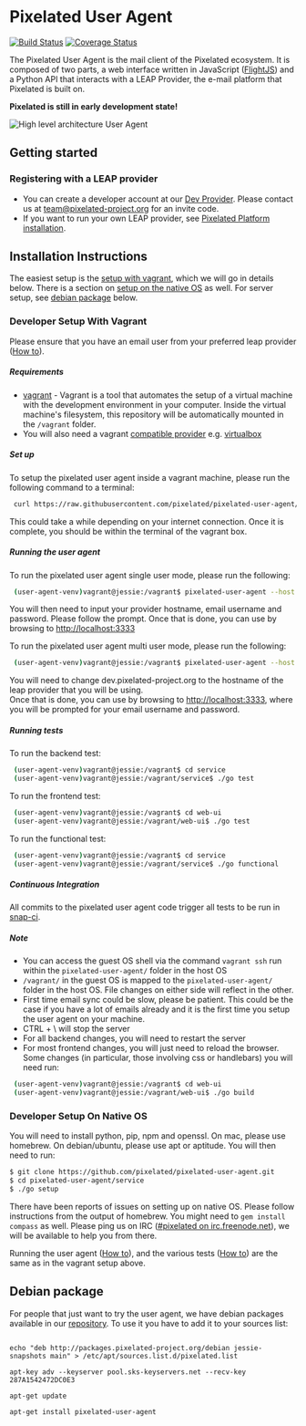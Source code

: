 Pixelated User Agent
====================

[![Build Status](https://snap-ci.com/pixelated/pixelated-user-agent/branch/master/build_image)](https://snap-ci.com/pixelated/pixelated-user-agent/branch/master) [
![Coverage Status](https://coveralls.io/repos/pixelated/pixelated-user-agent/badge.svg?branch=master)](https://coveralls.io/r/pixelated/pixelated-user-agent?branch=master)

The Pixelated User Agent is the mail client of the Pixelated ecosystem. It is composed of two parts, a web interface written in JavaScript ([FlightJS](https://flightjs.github.io/)) and a Python API that interacts with a LEAP Provider, the e-mail platform that Pixelated is built on.

**Pixelated is still in early development state!**

![High level architecture User Agent](https://pixelated-project.org/assets/images/pixelated-user-agent.png)



## Getting started

### Registering with a LEAP provider
  * You can create a developer account at our [Dev Provider](https://dev.pixelated-project.org/). Please contact us at team@pixelated-project.org for an invite code.
  * If you want to run your own LEAP provider, see [Pixelated Platform installation](https://github.com/pixelated/puppet-pixelated).

## Installation Instructions
The easiest setup is the [setup with vagrant](#developer-setup-with-vagrant), which we will go in details below. There is a section on [setup on the native OS](#developer-setup-on-native-os) as well.
For server setup, see [debian package](#debian-package) below.


### Developer Setup With Vagrant
Please ensure that you have an email user from your preferred leap provider ([How to](#registering-with-a-leap-provider)).

##### Requirements
  * [vagrant](https://www.vagrantup.com/downloads.html) - Vagrant is a tool that automates the setup of a virtual machine with the development environment in your computer. Inside the virtual machine's filesystem, this repository will be automatically mounted in the `/vagrant` folder.
  * You will also need a vagrant [compatible provider](https://www.vagrantup.com/docs/providers/) e.g. [virtualbox](https://www.virtualbox.org/wiki/Downloads)  
  
##### Set up
To setup the pixelated user agent inside a vagrant machine, please run the following command to a terminal:

```bash
 curl https://raw.githubusercontent.com/pixelated/pixelated-user-agent/master/vagrant_setup.sh | sh
```

This could take a while depending on your internet connection.
Once it is complete, you should be within the terminal of the vagrant box.

##### Running the user agent
To run the pixelated user agent single user mode, please run the following:

```bash
 (user-agent-venv)vagrant@jessie:/vagrant$ pixelated-user-agent --host 0.0.0.0
```
You will then need to input your provider hostname, email username and password. Please follow the prompt.
Once that is done, you can use by browsing to [http://localhost:3333](http://localhost:3333)
 
To run the pixelated user agent multi user mode, please run the following:
```bash
 (user-agent-venv)vagrant@jessie:/vagrant$ pixelated-user-agent --host 0.0.0.0 --multi-user --provider='dev.pixelated-project.org'
```
You will need to change dev.pixelated-project.org to the hostname of the leap provider that you will be using.   
Once that is done, you can use by browsing to [http://localhost:3333](http://localhost:3333), where you will be prompted for your email username and password.

##### Running tests
To run the backend test:

```bash
 (user-agent-venv)vagrant@jessie:/vagrant$ cd service
 (user-agent-venv)vagrant@jessie:/vagrant/service$ ./go test 
```

To run the frontend test:

```bash
 (user-agent-venv)vagrant@jessie:/vagrant$ cd web-ui
 (user-agent-venv)vagrant@jessie:/vagrant/web-ui$ ./go test 
```

To run the functional test:

```bash
 (user-agent-venv)vagrant@jessie:/vagrant$ cd service
 (user-agent-venv)vagrant@jessie:/vagrant/service$ ./go functional 
```

##### Continuous Integration
All commits to the pixelated user agent code trigger all tests to be run in [snap-ci](https://snap-ci.com/pixelated/pixelated-user-agent/branch/master).

##### Note
* You can access the guest OS shell via the command `vagrant ssh` run within the `pixelated-user-agent/` folder in the host OS
* `/vagrant/` in the guest OS is mapped to the `pixelated-user-agent/` folder in the host OS. File changes on either side will reflect in the other.
* First time email sync could be slow, please be patient. This could be the case if you have a lot of emails already and it is the first time you setup the user agent on your machine.
* CTRL + \ will stop the server
* For all backend changes, you will need to restart the server
* For most frontend changes, you will just need to reload the browser. Some changes (in particular, those involving css or handlebars) you will need run:
```bash
 (user-agent-venv)vagrant@jessie:/vagrant$ cd web-ui
 (user-agent-venv)vagrant@jessie:/vagrant/web-ui$ ./go build 
```

### Developer Setup On Native OS
You will need to install python, pip, npm and openssl. On mac, please use homebrew. On debian/ubuntu, please use apt or aptitude.
You will then need to run:

```bash
$ git clone https://github.com/pixelated/pixelated-user-agent.git
$ cd pixelated-user-agent/service
$ ./go setup
```

There have been reports of issues on setting up on native OS. Please follow instructions from the output of homebrew. You might need to `gem install compass` as well.
Please ping us on IRC ([#pixelated on irc.freenode.net](irc://irc.freenode.net/pixelated)), we will be available to help you from there.

Running the user agent ([How to](#running-the-user-agent)), and the various tests ([How to](#running-tests)) are the same as in the vagrant setup above.

## Debian package

For people that just want to try the user agent, we have debian packages available in our [repository](http://packages.pixelated-project.org/debian/). To use it you have to add it to your sources list:

```shell

echo "deb http://packages.pixelated-project.org/debian jessie-snapshots main" > /etc/apt/sources.list.d/pixelated.list

apt-key adv --keyserver pool.sks-keyservers.net --recv-key 287A1542472DC0E3

apt-get update

apt-get install pixelated-user-agent
```
